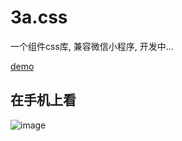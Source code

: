# 3a.css
一个组件css库, 兼容微信小程序, 开发中...

[demo](https://any86.github.io/3a.css/)

## 在手机上看
![image](https://user-images.githubusercontent.com/8264787/63758558-8b848400-c8ee-11e9-8597-c499eec8efa2.png)

